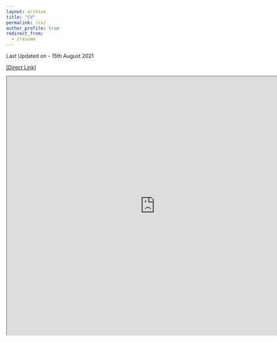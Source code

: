 ```yaml
---
layout: archive
title: "CV"
permalink: /cv/
author_profile: true
redirect_from:
  - /resume
---
```


Last Updated on - 15th August 2021

[[Direct Link]](https://drive.google.com/file/d/1IcF4bGttDdwk8fxUJ-fJHx1I888TsssG/preview)

<iframe src="https://drive.google.com/file/d/1IcF4bGttDdwk8fxUJ-fJHx1I888TsssG/preview" width="800" height="700"></iframe>